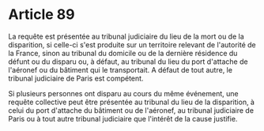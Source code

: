 # Article 89

La requête est présentée au tribunal judiciaire du lieu de la mort ou de la disparition, si celle-ci s'est produite sur un territoire relevant de l'autorité de la France, sinon au tribunal du domicile ou de la dernière résidence du défunt ou du disparu ou, à défaut, au tribunal du lieu du port d'attache de l'aéronef ou du bâtiment qui le transportait. A défaut de tout autre, le tribunal judiciaire de Paris est compétent.

Si plusieurs personnes ont disparu au cours du même événement, une requête collective peut être présentée au tribunal du lieu de la disparition, à celui du port d'attache du bâtiment ou de l'aéronef, au tribunal judiciaire de Paris ou à tout autre tribunal judiciaire que l'intérêt de la cause justifie.
